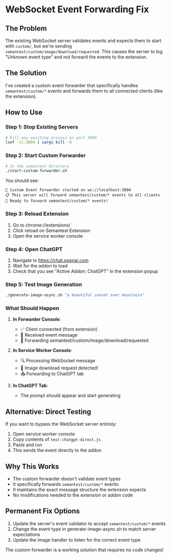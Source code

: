 # WebSocket Event Forwarding Fix

## The Problem
The existing WebSocket server validates events and expects them to start with `custom/`, but we're sending `semantest/custom/image/download/requested`. This causes the server to log "Unknown event type" and not forward the events to the extension.

## The Solution
I've created a custom event forwarder that specifically handles `semantest/custom/*` events and forwards them to all connected clients (like the extension).

## How to Use

### Step 1: Stop Existing Servers
```bash
# Kill any existing process on port 3004
lsof -ti:3004 | xargs kill -9
```

### Step 2: Start Custom Forwarder
```bash
# In the semantest directory
./start-custom-forwarder.sh
```

You should see:
```
🚀 Custom Event Forwarder started on ws://localhost:3004
📋 This server will forward semantest/custom/* events to all clients
🎯 Ready to forward semantest/custom/* events!
```

### Step 3: Reload Extension
1. Go to chrome://extensions/
2. Click reload on Semantest Extension
3. Open the service worker console

### Step 4: Open ChatGPT
1. Navigate to https://chat.openai.com
2. Wait for the addon to load
3. Check that you see "Active Addon: ChatGPT" in the extension popup

### Step 5: Test Image Generation
```bash
./generate-image-async.sh "a beautiful sunset over mountains"
```

### What Should Happen

1. **In Forwarder Console**:
   - ✅ Client connected (from extension)
   - 📨 Received event message
   - 🔄 Forwarding semantest/custom/image/download/requested

2. **In Service Worker Console**:
   - 🔍 Processing WebSocket message
   - 🎯 Image download request detected!
   - 📤 Forwarding to ChatGPT tab

3. **In ChatGPT Tab**:
   - The prompt should appear and start generating

## Alternative: Direct Testing
If you want to bypass the WebSocket server entirely:
1. Open service worker console
2. Copy contents of `test-chatgpt-direct.js`
3. Paste and run
4. This sends the event directly to the addon

## Why This Works
- The custom forwarder doesn't validate event types
- It specifically forwards `semantest/custom/*` events
- It maintains the exact message structure the extension expects
- No modifications needed to the extension or addon code

## Permanent Fix Options
1. Update the server's event validator to accept `semantest/custom/*` events
2. Change the event type in generate-image-async.sh to match server expectations
3. Update the image handler to listen for the correct event type

The custom forwarder is a working solution that requires no code changes!